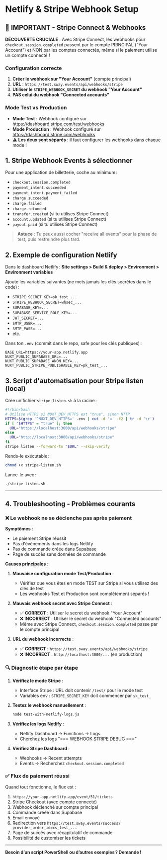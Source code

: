 # Netlify & Stripe Webhook Setup

## 🚨 IMPORTANT - Stripe Connect & Webhooks

**DÉCOUVERTE CRUCIALE** : Avec Stripe Connect, les webhooks pour `checkout.session.completed` passent par le compte PRINCIPAL ("Your Account") et NON par les comptes connectés, même si le paiement utilise un compte connecté !

### Configuration correcte

1. **Créer le webhook sur "Your Account"** (compte principal)
2. **URL** : `https://test.sway.events/api/webhooks/stripe`
3. **Utiliser le `STRIPE_WEBHOOK_SECRET` du webhook "Your Account"**
4. **PAS celui du webhook "Connected accounts"**

### Mode Test vs Production

- **Mode Test** : Webhook configuré sur <https://dashboard.stripe.com/test/webhooks>
- **Mode Production** : Webhook configuré sur <https://dashboard.stripe.com/webhooks>
- ⚠️ **Les deux sont séparés** : il faut configurer les webhooks dans chaque mode !

## 1. Stripe Webhook Events à sélectionner

Pour une application de billetterie, coche au minimum :

- `checkout.session.completed`
- `payment_intent.succeeded`
- `payment_intent.payment_failed`
- `charge.succeeded`
- `charge.failed`
- `charge.refunded`
- `transfer.created` (si tu utilises Stripe Connect)
- `account.updated` (si tu utilises Stripe Connect)
- `payout.paid` (si tu utilises Stripe Connect)

> **Astuce** : Tu peux aussi cocher "receive all events" pour la phase de test, puis restreindre plus tard.

## 2. Exemple de configuration Netlify

Dans le dashboard Netlify : **Site settings > Build & deploy > Environment > Environment variables**

Ajoute les variables suivantes (ne mets jamais les clés secrètes dans le code) :

- `STRIPE_SECRET_KEY=sk_test_...`
- `STRIPE_WEBHOOK_SECRET=whsec_...`
- `SUPABASE_KEY=...`
- `SUPABASE_SERVICE_ROLE_KEY=...`
- `JWT_SECRET=...`
- `SMTP_USER=...`
- `SMTP_PASS=...`
- etc.

Dans ton `.env` (commit dans le repo, safe pour les clés publiques) :

```env
BASE_URL=https://your-app.netlify.app
NUXT_PUBLIC_SUPABASE_URL=...
NUXT_PUBLIC_SUPABASE_ANON_KEY=...
NUXT_PUBLIC_STRIPE_PUBLISHABLE_KEY=pk_test_...
```

## 3. Script d'automatisation pour Stripe listen (local)

Crée un fichier `stripe-listen.sh` à la racine :

```bash
#!/bin/bash
# Utilise HTTPS si NUXT_DEV_HTTPS est "true", sinon HTTP
HTTPS=$(grep '^NUXT_DEV_HTTPS=' .env | cut -d '=' -f2 | tr -d '\r')
if [ "$HTTPS" = "true" ]; then
  URL="https://localhost:3000/api/webhooks/stripe"
else
  URL="http://localhost:3000/api/webhooks/stripe"
fi
stripe listen --forward-to "$URL" --skip-verify
```

Rends-le exécutable :

```bash
chmod +x stripe-listen.sh
```

Lance-le avec :

```bash
./stripe-listen.sh
```

---

## 4. Troubleshooting - Problèmes courants

### ❌ Le webhook ne se déclenche pas après paiement

**Symptômes** :
- Le paiement Stripe réussit
- Pas d'événements dans les logs Netlify
- Pas de commande créée dans Supabase
- Page de succès sans données de commande

**Causes principales** :

1. **Mauvaise configuration mode Test/Production** :
   - Vérifiez que vous êtes en mode TEST sur Stripe si vous utilisez des clés de test
   - Les webhooks Test et Production sont complètement séparés !

2. **Mauvais webhook secret avec Stripe Connect** :
   - ✅ **CORRECT** : Utiliser le secret du webhook "Your Account"
   - ❌ **INCORRECT** : Utiliser le secret du webhook "Connected accounts"
   - Même avec Stripe Connect, `checkout.session.completed` passe par le compte principal

3. **URL du webhook incorrecte** :
   - ✅ **CORRECT** : `https://test.sway.events/api/webhooks/stripe`
   - ❌ **INCORRECT** : `http://localhost:3000/...` (en production)

### 🔍 Diagnostic étape par étape

1. **Vérifiez le mode Stripe** :
   - Interface Stripe : URL doit contenir `/test/` pour le mode test
   - Variables env : `STRIPE_SECRET_KEY` doit commencer par `sk_test_`

2. **Testez le webhook manuellement** :
   ```bash
   node test-with-netlify-logs.js
   ```

3. **Vérifiez les logs Netlify** :
   - Netlify Dashboard → Functions → Logs
   - Cherchez les logs "=== WEBHOOK STRIPE DEBUG ==="

4. **Vérifiez Stripe Dashboard** :
   - Webhooks → Recent attempts
   - Events → Recherchez `checkout.session.completed`

### ✅ Flux de paiement réussi

Quand tout fonctionne, le flux est :
1. `https://your-app.netlify.app/event/51/tickets`
2. Stripe Checkout (avec compte connecté)
3. Webhook déclenché sur compte principal
4. Commande créée dans Supabase
5. Email envoyé
6. Redirection vers `https://test.sway.events/success?provider_order_id=cs_test_...`
7. Page de succès avec récapitulatif de commande
8. Possibilité de customiser les tickets

---

**Besoin d’un script PowerShell ou d’autres exemples ? Demande !**
